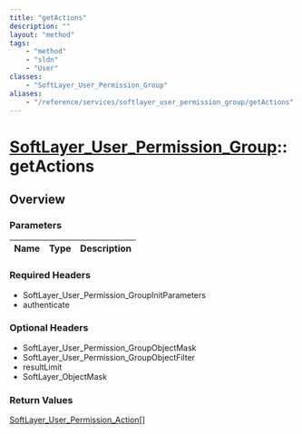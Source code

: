 ```yaml
---
title: "getActions"
description: ""
layout: "method"
tags:
    - "method"
    - "sldn"
    - "User"
classes:
    - "SoftLayer_User_Permission_Group"
aliases:
    - "/reference/services/softlayer_user_permission_group/getActions"
---
```

# [SoftLayer_User_Permission_Group](/reference/services/SoftLayer_User_Permission_Group)::getActions




## Overview 


### Parameters 
|Name | Type | Description |
| --- | --- | --- |


### Required Headers
* SoftLayer_User_Permission_GroupInitParameters
* authenticate

### Optional Headers
* SoftLayer_User_Permission_GroupObjectMask
* SoftLayer_User_Permission_GroupObjectFilter
* resultLimit
* SoftLayer_ObjectMask

### Return Values
<a href='/reference/datatypes/SoftLayer_User_Permission_Action'>SoftLayer_User_Permission_Action[] </a>

